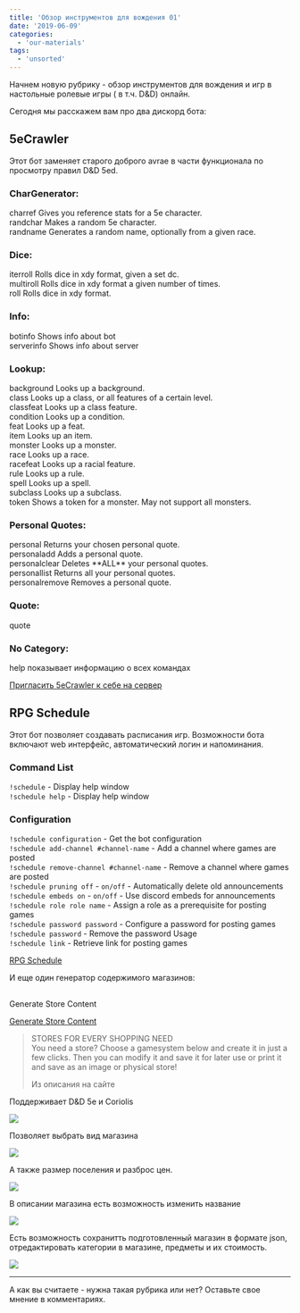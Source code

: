 ```yaml
---
title: 'Обзор инструментов для вождения 01'
date: '2019-06-09'
categories:
  - 'our-materials'
tags:
  - 'unsorted'
---
```


Начнем новую рубрику - обзор инструментов для вождения и игр в настольные ролевые игры ( в т.ч. D&D) онлайн.

Сегодня мы расскажем вам про два дискорд бота:

## 5eCrawler

Этот бот заменяет старого доброго avrae в части функционала по просмотру правил D&D 5ed.

### CharGenerator:

charref Gives you reference stats for a 5e character.  
randchar Makes a random 5e character.  
randname Generates a random name, optionally from a given race.

### Dice:

iterroll Rolls dice in xdy format, given a set dc.  
multiroll Rolls dice in xdy format a given number of times.  
roll Rolls dice in xdy format.

### Info:

botinfo Shows info about bot  
serverinfo Shows info about server

### Lookup:

background Looks up a background.  
class Looks up a class, or all features of a certain level.  
classfeat Looks up a class feature.  
condition Looks up a condition.  
feat Looks up a feat.  
item Looks up an item.  
monster Looks up a monster.  
race Looks up a race.  
racefeat Looks up a racial feature.  
rule Looks up a rule.  
spell Looks up a spell.  
subclass Looks up a subclass.  
token Shows a token for a monster. May not support all monsters.

### Personal Quotes:

personal Returns your chosen personal quote.  
personaladd Adds a personal quote.  
personalclear Deletes \*\*ALL\*\* your personal quotes.  
personallist Returns all your personal quotes.  
personalremove Removes a personal quote.

### Quote:

quote

### ​No Category:

help показывает информацию о всех командах

[Пригласить 5eCrawler к себе на сервер](https://discordapp.com/oauth2/authorize?client_id=559331529378103317&scope=bot&permissions=872803446)

## RPG Schedule

Этот бот позволяет создавать расписания игр. Возможности бота включают web интерфейс, автоматический логин и напоминания.

### **Command List**

`!schedule` - Display help window  
`!schedule help` - Display help window

### Configuration

`!schedule configuration` - Get the bot configuration  
`!schedule add-channel #channel-name` - Add a channel where games are posted  
`!schedule remove-channel #channel-name` - Remove a channel where games are posted  
`!schedule pruning off` - `on/off` - Automatically delete old announcements  
`!schedule embeds on` - `on/off` - Use discord embeds for announcements  
`!schedule role role name` - Assign a role as a prerequisite for posting games  
`!schedule password password` - Configure a password for posting games  
`!schedule password` - Remove the password Usage  
`!schedule link` - Retrieve link for posting games

[](https://discordbots.org/bot/531549403086061569)[RPG Schedule](https://discordbots.org/bot/531549403086061569)

И еще один генератор содержимого магазинов:

##

Generate Store Content

[Generate Store Content](http://dndstores.azurewebsites.net/)

> STORES FOR EVERY SHOPPING NEED  
> You need a store? Choose a gamesystem below and create it in just a few clicks. Then you can modify it and save it for later use or print it and save as an image or physical store!
>
> Из описания на сайте

Поддерживает D&D 5e и Coriolis

![](https://cyborgsandmages.com/wp-content/uploads/2019/06/image-1.png)

Позволяет выбрать вид магазина

![](https://cyborgsandmages.com/wp-content/uploads/2019/06/image-2.png)

А также размер поселения и разброс цен.

![](https://cyborgsandmages.com/wp-content/uploads/2019/06/image-3.png)

В описании магазина есть возможность изменить название

![](https://cyborgsandmages.com/wp-content/uploads/2019/06/image-4.png)

Есть возможность сохранитть подготовленный магазин в формате json, отредактировать категории в магазине, предметы и их стоимость.

![](https://cyborgsandmages.com/wp-content/uploads/2019/06/image-5.png)

---

А как вы считаете - нужна такая рубрика или нет? Оставьте свое мнение в комментариях.
